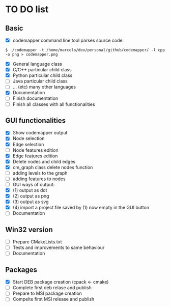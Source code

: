 # TO DO list

## Basic

- [x] codemapper command line tool parses source code: 
```
$ ./codemapper -t /home/marcelo/dev/personal/github/codemapper/ -l cpp -o png > codemapper.png
```
- [x] General language class 
- [x] C/C++ particular child class
- [x] Python particular child class
- [ ] Java particular child class
- [ ] ... (etc) many other languages
- [x] Documentation
- [ ] Finish documentation
- [ ] Finish all classes with all functionalities

## GUI functionalities

- [x] Show codemapper output
- [x] Node selection
- [x] Edge selection
- [ ] Node features edition
- [x] Edge features edition
- [x] Delete nodes and child edges
- [x] cm_graph class delete nodes function
- [ ] adding levels to the graph
- [ ] adding features to nodes
- [ ] GUI ways of output:
- [x] (1) output as dot
- [x] (2) output as png
- [x] (3) output as svg
- [x] (4) import a project file saved by (1) now empty in the GUI button
- [ ] Documentation

## Win32 version

- [ ] Prepare CMakeLists.txt
- [ ] Tests and improvements to same behaviour
- [ ] Documentation

## Packages 

- [x] Start DEB package creation (cpack <- cmake)
- [ ] Complete first deb relase and publish
- [ ] Prepare to MSI package creation
- [ ] Compelte first MSI release and publish
